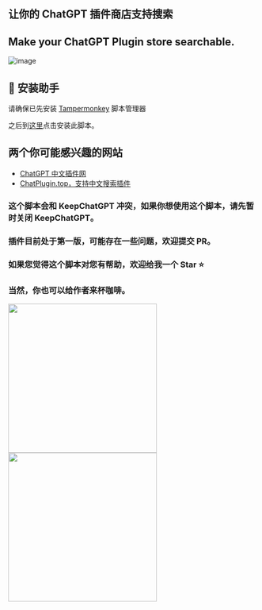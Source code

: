## 让你的 ChatGPT 插件商店支持搜索

## Make your ChatGPT Plugin store searchable.

![image](https://github.com/banbri/ChatGPT-Plugins-Searchable/assets/44187480/95efd073-9448-4d60-b725-a243a0223e84)

## 💽 安装助手

请确保已先安装 [Tampermonkey](https://chrome.google.com/webstore/detail/tampermonkey/dhdgffkkebhmkfjojejmpbldmpobfkfo) 脚本管理器

之后到[这里](https://greasyfork.org/zh-CN/scripts/466901)点击安装此脚本。

## 两个你可能感兴趣的网站

- [ChatGPT 中文插件网](https://chatgpt-plugins.banbri.cn/)
- [ChatPlugin.top，支持中文搜索插件](https://www.chatplugin.top/)

### 这个脚本会和 KeepChatGPT 冲突，如果你想使用这个脚本，请先暂时关闭 KeepChatGPT。
### 插件目前处于第一版，可能存在一些问题，欢迎提交 PR。
### 如果您觉得这个脚本对您有帮助，欢迎给我一个 Star ⭐
### 当然，你也可以给作者来杯咖啡。

<img src="https://github.com/banbri/ChatGPT-Plugins-Searchable/assets/44187480/1e94da09-12d3-47b7-85f0-e056b45fed22" width="300"/>
<img src="https://github.com/banbri/ChatGPT-Plugins-Searchable/assets/44187480/b8d9470b-6a6f-49fa-85fb-e75888547eca" width="300"/>
